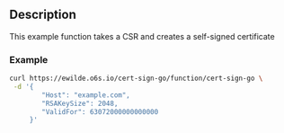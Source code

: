 ## Description
This example function takes a CSR and creates a self-signed certificate


### Example

```bash
curl https://ewilde.o6s.io/cert-sign-go/function/cert-sign-go \
 -d '{
        "Host": "example.com",
        "RSAKeySize": 2048,
        "ValidFor": 63072000000000000
     }'
```